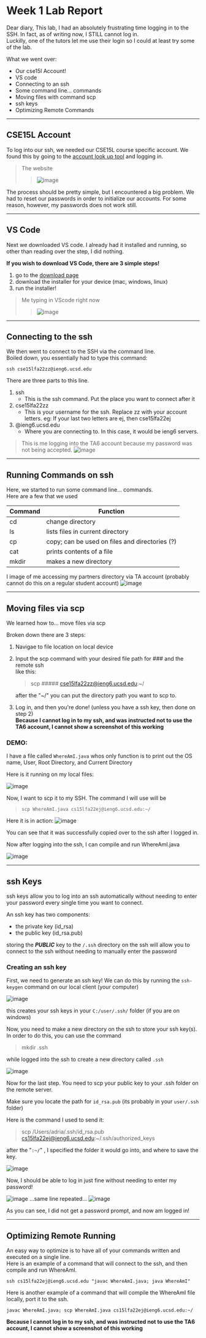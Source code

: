 
# Week 1 Lab Report



Dear diary,
This lab, I had an absolutely frustrating time logging in to the SSH. In fact, as of writing now, I STILL cannot log in.  
Luckilly, one of the tutors let me use their login so I could at least try some of the lab.


What we went over:
- Our cse15l Account!
- VS code
- Connecting to an ssh 
- Some command line... commands
- Moving files with command scp
- ssh keys
- Optimizing Remote Commands

------


## CSE15L Account
To log into our ssh, we needed our CSE15L course specific account.
We found this by going to the [account look up tool](https://sdacs.ucsd.edu/~icc/index.php) and logging in.

>The website
>>![image](./w1images/accountLookup.png)

The process should be pretty simple, but I encountered a big problem. We had to reset our passwords in order to initialize our accounts. For some reason, however, my passwords does not work still.


-----

## VS Code

Next we downloaded VS code. I already had it installed and running, so other than reading over the step, I did nothing. 


**If you wish to download VS Code, there are 3 simple steps!**

1. go to the [download page](https://code.visualstudio.com/)
2. download the installer for your device (mac, windows, linux)
3. run the installer!


> Me typing in VScode right now
>> ![image](./w1images/vscode.png)

---
## Connecting to the ssh

We then went to connect to the SSH via the command line.  
Boiled down, you essentially had to type this command:

    ssh cse15lfa22zz@ieng6.ucsd.edu

There are three parts to this line. 
1. ssh 
    - This is the ssh command. Put the place you want to connect after it
2. cse15lfa22zz
    - This is your username for the ssh. Replace zz with your account letters. eg: If your last two letters are ej, then cse15lfa22ej
3. @ieng6.ucsd.edu
    - Where you are connecting to. In this case, it would be ieng6 servers.
> This is me logging into the TA6 account because my password was not being accepted.
![image](./w1images/sshLogged.png)


---
## Running Commands on ssh
Here, we started to run some command line... commands.  
Here are a few that we used

| Command | Function |
| ------- | -------- |
| cd     | change directory |
| ls     | lists files in current directory |
| cp     | copy; can be used on files and directories (?) |
| cat    | prints contents of a file |
| mkdir  | makes a new directory |

I image of me accessing my partners directory via TA account (probably cannot do this on a regular student account)
 ![image](./w1images/sshcommands.png)


-----
## Moving files via scp
We learned how to... move files via scp

Broken down there are 3 steps:
1. Navigae to file location on local device
2. Input the scp command with your desired file path for ### and the remote ssh  
    like this:
    
    >scp ##### cse15lfa22zz@ieng6.ucsd.edu:~/

    
    after the "~/" you can put the directory path you want to scp to.

3. Log in, and then you're done! (unless you have a ssh key, then done on step 2)  
**Because I cannot log in to my ssh, and was instructed not to use the TA6 account, I cannot show a screenshot of this working**

### DEMO:

I have a file called `WhereAmI.java` whos only function is to print out the OS name, User, Root Directory, and Current Directory

Here is it running on my local files:


 ![image](w1images\localWhereAmI.png)



Now, I want to scp it to my SSH. The command
I will use will be
> `scp WhereAmI.java cs15lfa22ej@ieng6.ucsd.edu:~/`

Here it is in action:
![image](w1images/scpWhereAmI.png)


You can see that it was successfully copied over to the ssh after I logged in.

Now after logging into the ssh, I can compile and run WhereAmI.java

![image](w1images/logInAndRunWhereAmI.png)




-----
## ssh Keys

ssh keys allow you to log into an ssh automatically without needing to enter your password every single time you want to connect.  

An ssh key has two components: 
- the private key   (id_rsa) 
- the public key    (id_rsa.pub)

storing the ***PUBLIC*** key to the `/.ssh` directory on the ssh will allow you to connect to the ssh without needing to manually enter the password



### Creating an ssh key

First, we need to generate an ssh key!
We can do this by running the `ssh-keygen` command on our local client (your computer)

![image](w1images/generateKey.png)

this creates your ssh keys in your `C:/user/.ssh/` folder
(if you are on windows)

Now, you need to make a new directory on the ssh to store your ssh key(s). In order to do this, you can use the command

> mkdir .ssh

while logged into the ssh to create a new directory called `.ssh`

![image](w1images/mkdirNewSSH.png)


Now for the last step. You need to scp your public key to your .ssh folder on the remote server.


Make sure you locate the path for `id_rsa.pub` (its probably in your `user/.ssh` folder)

Here is the command I used to send it:
> scp /Users/adria/.ssh/id_rsa.pub cs15lfa22ej@ieng6.ucsd.edu:~/.ssh/authorized_keys

after the "`:~/`" , I specified the folder it would go into, and where to save the key.

![image](w1images/scpKey.png)



Now, I should be able to log in just fine without needing to enter my password!

![image](w1images/loginPt1.png)
...same line repeated...
![image](w1images/loginPt2.png)


As you can see, I did not get a password prompt, and now am logged in!


------

## Optimizing Remote Running

An easy way to optimize is to have all of your commands written and executed on a single line.   
Here is an example of a command that will connect to the ssh, and then compile and run WhereAmI.

    ssh cs15lfa22ej@ieng6.ucsd.edu "javac WhereAmI.java; java WhereAmI"

Here is another example of a command that will compile the WhereAmI file locally, port it to the ssh.

    javac WhereAmI.java; scp WhereAmI.java cs15lfa22ej@ieng6.ucsd.edu:~/ 
    
**Because I cannot log in to my ssh, and was instructed not to use the TA6 account, I cannot show a screenshot of this working**
